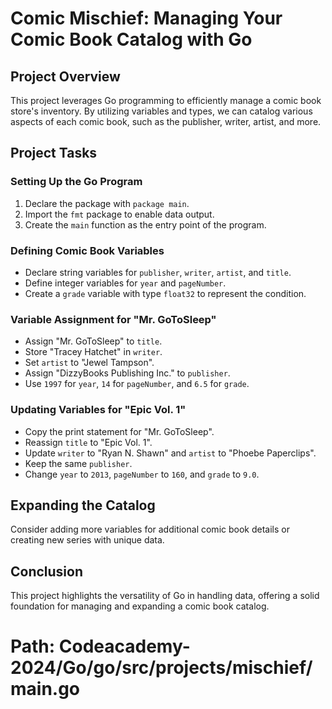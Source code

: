 # Comic Mischief: Managing Your Comic Book Catalog with Go

## Project Overview

This project leverages Go programming to efficiently manage a comic book store's inventory. By utilizing variables and types, we can catalog various aspects of each comic book, such as the publisher, writer, artist, and more.

## Project Tasks

### Setting Up the Go Program

1. Declare the package with `package main`.
2. Import the `fmt` package to enable data output.
3. Create the `main` function as the entry point of the program.

### Defining Comic Book Variables

- Declare string variables for `publisher`, `writer`, `artist`, and `title`.
- Define integer variables for `year` and `pageNumber`.
- Create a `grade` variable with type `float32` to represent the condition.

### Variable Assignment for "Mr. GoToSleep"

- Assign "Mr. GoToSleep" to `title`.
- Store "Tracey Hatchet" in `writer`.
- Set `artist` to "Jewel Tampson".
- Assign "DizzyBooks Publishing Inc." to `publisher`.
- Use `1997` for `year`, `14` for `pageNumber`, and `6.5` for `grade`.

### Updating Variables for "Epic Vol. 1"

- Copy the print statement for "Mr. GoToSleep".
- Reassign `title` to "Epic Vol. 1".
- Update `writer` to "Ryan N. Shawn" and `artist` to "Phoebe Paperclips".
- Keep the same `publisher`.
- Change `year` to `2013`, `pageNumber` to `160`, and `grade` to `9.0`.

## Expanding the Catalog

Consider adding more variables for additional comic book details or creating new series with unique data.

## Conclusion

This project highlights the versatility of Go in handling data, offering a solid foundation for managing and expanding a comic book catalog.


# Path: Codeacademy-2024/Go/go/src/projects/mischief/main.go

